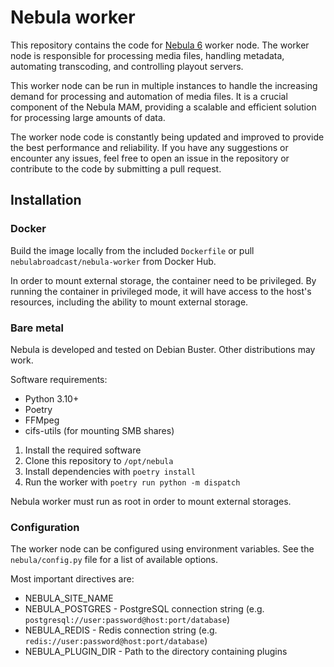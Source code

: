 Nebula worker
=============

This repository contains the code for [Nebula 6](https://github.com/nebulabroadcast/nebula) worker node.
The worker node is responsible for processing media files, handling metadata, 
automating transcoding, and controlling playout servers.

This worker node can be run in multiple instances to handle the increasing demand 
for processing and automation of media files. It is a crucial component of the Nebula MAM, 
providing a scalable and efficient solution for processing large amounts of data.

The worker node code is constantly being updated and improved to provide 
the best performance and reliability. If you have any suggestions or encounter any issues, 
feel free to open an issue in the repository or contribute to the code by submitting a pull request.

## Installation

### Docker

Build the image locally from the included `Dockerfile` or pull `nebulabroadcast/nebula-worker` from Docker Hub.

In order to mount external storage, the container need to be privileged.
By running the container in privileged mode, it will have access to the host's resources, 
including the ability to mount external storage. 

### Bare metal

Nebula is developed and tested on Debian Buster. Other distributions may work.

Software requirements:

 - Python 3.10+
 - Poetry
 - FFMpeg
 - cifs-utils (for mounting SMB shares)

1. Install the required software
2. Clone this repository to `/opt/nebula`
3. Install dependencies with `poetry install`
4. Run the worker with `poetry run python -m dispatch`

Nebula worker must run as root in order to mount external storages.

### Configuration

The worker node can be configured using environment variables.
See the `nebula/config.py` file for a list of available options.

Most important directives are:

 - NEBULA_SITE_NAME 
 - NEBULA_POSTGRES - PostgreSQL connection string (e.g. `postgresql://user:password@host:port/database`)
 - NEBULA_REDIS - Redis connection string (e.g. `redis://user:password@host:port/database`)
 - NEBULA_PLUGIN_DIR - Path to the directory containing plugins
